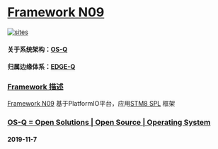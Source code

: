 # [Framework N09](https://github.com/OS-Q/N09)

[![sites](http://182.61.61.133/link/resources/OSQ.png)](http://www.OS-Q.com)

#### 关于系统架构：[OS-Q](https://github.com/OS-Q)
#### 归属边缘体系：[EDGE-Q](https://github.com/EDGE-Q)

### [Framework 描述](https://github.com/OS-Q/N09/wiki) 

[Framework N09](https://github.com/OS-Q/N09) 基于PlatformIO平台，应用[STM8 SPL](https://www.st.com/en/embedded-software/stsw-stm8069.html) 框架

### [OS-Q = Open Solutions | Open Source |  Operating System ](http://www.OS-Q.com/N09)
####  2019-11-7

